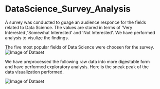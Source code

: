 # DataScience_Survey_Analysis
A survey was conducted to guage an audience responce for the fields related to Data Science. The values are stored in terms of 'Very Interested','Somewhat Interested' and 'Not Interested'. We have performed analysis to visulize the findings.

The five most popular fields of Data Science were choosen for the survey.
![Image of Dataset](https://hmp.me/dbuk)

We have preprocessed the following raw data into more digestable form and have performed exploratory analysis. Here is the sneak peak of the data visualization performed.

![Image of Dataset](https://hmp.me/dbul)
